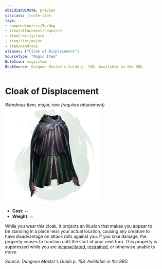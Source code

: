 ```yaml
---
obsidianUIMode: preview
cssclass: json5e-item
tags:
- compendium/src/5e/dmg
- item/attunement/required
- item/rarity/rare
- item/tier/major
- item/wondrous
aliases: ["Cloak of Displacement"]
SourceType: "Magic Item"
NoteIcon: magicitem
BookSource: Dungeon Master's Guide p. 158. Available in the SRD.
---
```

# Cloak of Displacement
*Wondrous Item, major, rare (requires attunement)*  
![](/3-Mechanics/CLI/items/img/cloak-of-displacement.webp#right)  

- **Cost**: ⏤
- **Weight**: ⏤

While you wear this cloak, it projects an illusion that makes you appear to be standing in a place near your actual location, causing any creature to have disadvantage on attack rolls against you. If you take damage, the property ceases to function until the start of your next turn. This property is suppressed while you are [incapacitated](/3-Mechanics/CLI/rules/conditions.md#incapacitated), [restrained](/3-Mechanics/CLI/rules/conditions.md#restrained), or otherwise unable to move.

*Source: Dungeon Master's Guide p. 158. Available in the SRD.*